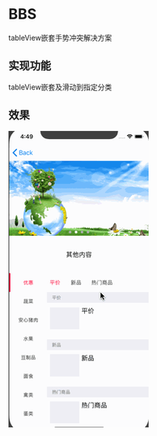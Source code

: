 # BBS
tableView嵌套手势冲突解决方案

## 实现功能
 tableView嵌套及滑动到指定分类
## 效果
 ![img](https://github.com/zhuzhuxingtianxia/BBS/blob/master/xiaoguo1.gif)

